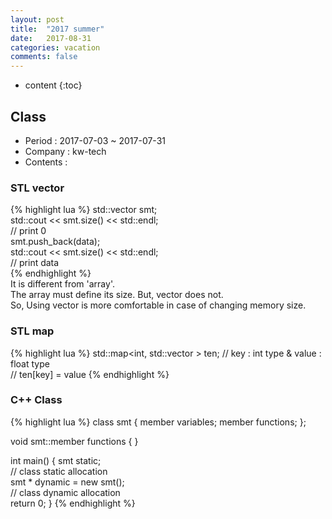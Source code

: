 ```yaml
---
layout: post
title:  "2017 summer"
date:   2017-08-31
categories: vacation
comments: false
---
```


* content
{:toc}

## Class
* Period : 2017-07-03 ~ 2017-07-31
* Company : kw-tech
* Contents :

### STL vector  
{% highlight lua %}
std::vector<float> smt;  
std::cout << smt.size() << std::endl;  
// print 0  
smt.push_back(data);  
std::cout << smt.size() << std::endl;  
// print data  
{% endhighlight %}  
It is different from 'array'.  
The array must define its size. But, vector does not.  
So, Using vector is more comfortable in case of changing memory size.


### STL map  
{% highlight lua %}
std::map<int, std::vector<float> > ten;
// key : int type & value : float type  
// ten[key] = value
{% endhighlight %}


### C++ Class  
{% highlight lua %}
class smt
{
  member variables;
  member functions;
};

void smt::member functions
{ }

int main()
{
  smt static;  
  // class static allocation  
  smt * dynamic = new smt();  
  // class dynamic allocation  
  return 0;
}
{% endhighlight %}
